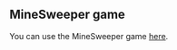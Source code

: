 ## MineSweeper game

You can use the MineSweeper game [here](https://modestas612.github.io/minesweeper/).
